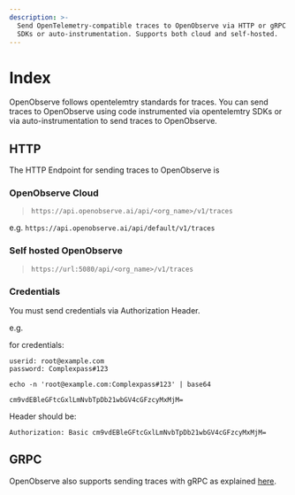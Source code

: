 ```yaml
---
description: >-
  Send OpenTelemetry-compatible traces to OpenObserve via HTTP or gRPC using
  SDKs or auto-instrumentation. Supports both cloud and self-hosted.
---
```

# Index

OpenObserve follows opentelemtry standards for traces. You can send traces to OpenObserve using code instrumented via opentelemtry SDKs or via auto-instrumentation to send traces to OpenObserve.


## HTTP

The HTTP Endpoint for sending traces to OpenObserve is 

### OpenObserve Cloud

> `https://api.openobserve.ai/api/<org_name>/v1/traces`

e.g. `https://api.openobserve.ai/api/default/v1/traces`

### Self hosted OpenObserve
> `https://url:5080/api/<org_name>/v1/traces`

### Credentials
You must send credentials via Authorization Header.

e.g. 

for credentials:

```
userid: root@example.com
password: Complexpass#123
```

```shell
echo -n 'root@example.com:Complexpass#123' | base64
```

`cm9vdEBleGFtcGxlLmNvbTpDb21wbGV4cGFzcyMxMjM=`

Header should be:

```
Authorization: Basic cm9vdEBleGFtcGxlLmNvbTpDb21wbGV4cGFzcyMxMjM=
```

## GRPC

OpenObserve also supports sending traces with gRPC as explained [here](../logs/otlp.md).


